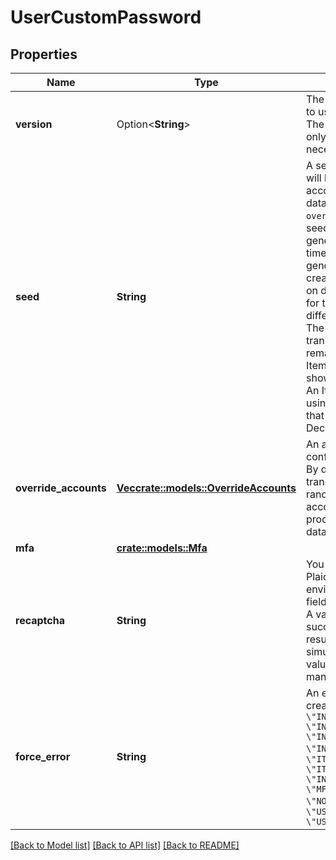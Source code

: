 # UserCustomPassword

## Properties

Name | Type | Description | Notes
------------ | ------------- | ------------- | -------------
**version** | Option<**String**> | The version of the password schema to use, possible values are 1 or 2. The default value is 2. You should only specify 1 if you know it is necessary for your test suite. | [optional]
**seed** | **String** | A seed, in the form of a string, that will be used to randomly generate account and transaction data, if this data is not specified using the `override_accounts` argument. If no seed is specified, the randomly generated data will be different each time.  Note that transactions data is generated relative to the Item's creation date. Different Items created on different dates with the same seed for transactions data will have different dates for the transactions. The number of days between each transaction and the Item creation will remain constant. For example, an Item created on December 15 might show a transaction on December 14. An Item created on December 20, using the same seed, would show that same transaction occurring on December 19. | 
**override_accounts** | [**Vec<crate::models::OverrideAccounts>**](OverrideAccounts.md) | An array of account overrides to configure the accounts for the Item. By default, if no override is specified, transactions and account data will be randomly generated based on the account type and subtype, and other products will have fixed or empty data. | 
**mfa** | [**crate::models::Mfa**](MFA.md) |  | 
**recaptcha** | **String** | You may trigger a reCAPTCHA in Plaid Link in the Sandbox environment by using the recaptcha field. Possible values are `good` or `bad`. A value of `good` will result in successful Item creation and `bad` will result in a `RECAPTCHA_BAD` error to simulate a failed reCAPTCHA. Both values require the reCAPTCHA to be manually solved within Plaid Link. | 
**force_error** | **String** | An error code to force on Item creation. Possible values are:  `\"INSTITUTION_NOT_RESPONDING\"` `\"INSTITUTION_NO_LONGER_SUPPORTED\"` `\"INVALID_CREDENTIALS\"` `\"INVALID_MFA\"` `\"ITEM_LOCKED\"` `\"ITEM_LOGIN_REQUIRED\"` `\"ITEM_NOT_SUPPORTED\"` `\"INVALID_LINK_TOKEN\"` `\"MFA_NOT_SUPPORTED\"` `\"NO_ACCOUNTS\"` `\"PLAID_ERROR\"` `\"USER_INPUT_TIMEOUT\"` `\"USER_SETUP_REQUIRED\"` | 

[[Back to Model list]](../README.md#documentation-for-models) [[Back to API list]](../README.md#documentation-for-api-endpoints) [[Back to README]](../README.md)


